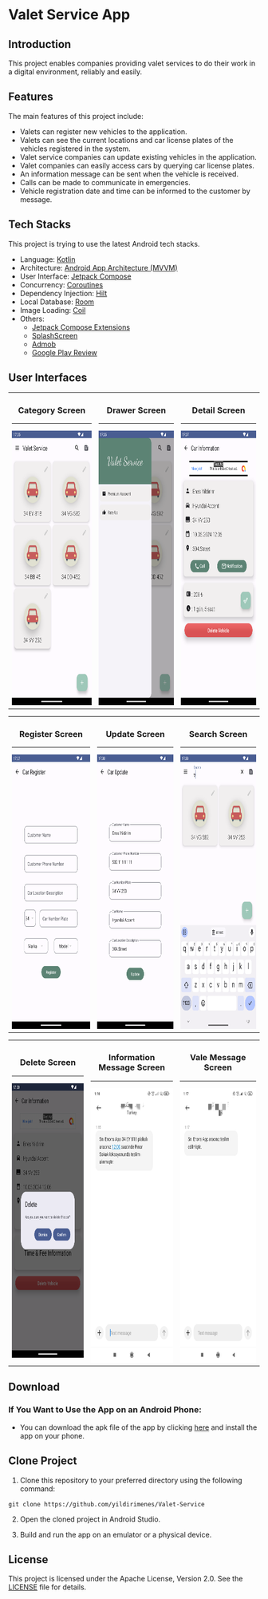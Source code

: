 # Valet Service App

## Introduction
This project enables companies providing valet services to do their work in a digital environment, reliably and easily.

## Features

The main features of this project include:

- Valets can register new vehicles to the application.
-	Valets can see the current locations and car license plates of the vehicles registered in the system.
-	Valet service companies can update existing vehicles in the application.
-	Valet companies can easily access cars by querying car license plates.
-   An information message can be sent when the vehicle is received.
-   Calls can be made to communicate in emergencies.
-   Vehicle registration date and time can be informed to the customer by message.


## Tech Stacks

This project is trying to use the latest Android tech stacks.

- Language: [Kotlin](https://kotlinlang.org)
- Architecture: [Android App Architecture (MVVM) ](https://developer.android.com/topic/architecture)
- User Interface: [Jetpack Compose](https://developer.android.com/jetpack/compose)
- Concurrency: [Coroutines](https://kotlinlang.org/docs/coroutines-overview.html)
- Dependency Injection: [Hilt](https://developer.android.com/training/dependency-injection/hilt-android)
- Local Database: [Room](https://developer.android.com/training/data-storage/room)
- Image Loading: [Coil](https://coil-kt.github.io) 
- Others:
  - [Jetpack Compose Extensions](https://google.github.io/accompanist)
  - [SplashScreen](https://developer.android.com/develop/ui/views/launch/splash-screen)
  - [Admob](https://admob.google.com/intl/tr/home/)
  - [Google Play Review](https://developer.android.com/guide/playcore/in-app-review)
  
## User Interfaces
<table>
<tr>
<td><center><h3> Category Screen</h3></center><hr><img src="images/category_page.png" width="250" height="550"></td>
<td><center><h3> Drawer Screen</h3></center><hr><img src="images/drawer_page.png" width="250" height="550"></td>
<td><center><h3> Detail Screen</h3></center><hr><img src="images/car_detail.png" width="250" height="550"></td>
</tr>
</table>
<table>
<tr>
<td><center><h3> Register Screen</h3></center><hr><img src="images/car_register.png" width="250" height="550"></td>
<td><center><h3> Update Screen</h3></center><hr><img src="images/car_update.png" width="250" height="550"></td>
<td><center><h3> Search Screen</h3></center><hr><img src="images/car_search.png" width="250" height="550"></td>
</tr>
</table>
<table>
<tr>
<td><center><h3>Delete Screen</h3></center><hr><img src="images/car_delete.png" width="250" height="550"></td>
<td><center><h3>Information Message Screen</h3></center><hr><img src="images/car_information_message.jpeg" width="250" height="550"></td>
<td><center><h3>Vale Message Screen</h3></center><hr><img src="images/vale_message.jpeg" width="250" height="550"></td>
</tr>
</table>















## Download

### If You Want to Use the App on an Android Phone:

* You can download the apk file of the app by clicking [here](https://drive.google.com/drive/folders/18cOxlrR9eJNvtUxZmmBriI-itHjHCdRg?usp=sharing) and install the app on your phone.

## Clone Project

1. Clone this repository to your preferred directory using the following command:

```
git clone https://github.com/yildirimenes/Valet-Service
```
2. Open the cloned project in Android Studio.

3. Build and run the app on an emulator or a physical device.


## License
This project is licensed under the Apache License, Version 2.0. See the [LICENSE](LICENSE) file for details.
